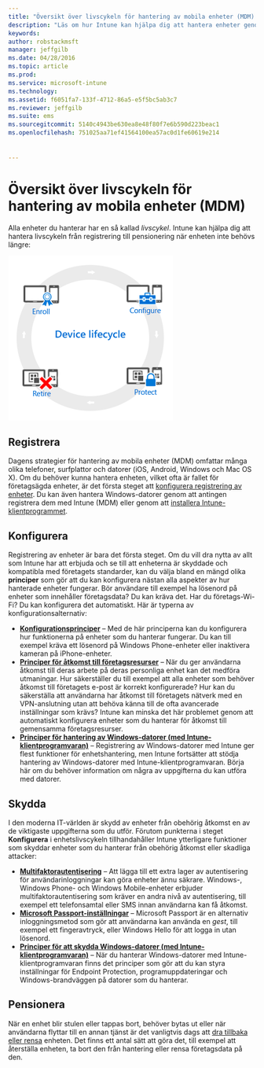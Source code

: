 ```yaml
---
title: "Översikt över livscykeln för hantering av mobila enheter (MDM) | Microsoft Intune"
description: "Läs om hur Intune kan hjälpa dig att hantera enheter genom hela livscykeln, från registrering till konfiguration och slutligen pensionering."
keywords: 
author: robstackmsft
manager: jeffgilb
ms.date: 04/28/2016
ms.topic: article
ms.prod: 
ms.service: microsoft-intune
ms.technology: 
ms.assetid: f6051fa7-133f-4712-86a5-e5f5bc5ab3c7
ms.reviewer: jeffgilb
ms.suite: ems
ms.sourcegitcommit: 5140c4943be630ea8e48f80f7e6b590d223beac1
ms.openlocfilehash: 751025aa71ef41564100ea57ac0d1fe60619e214


---
```


# Översikt över livscykeln för hantering av mobila enheter (MDM)

Alla enheter du hanterar har en så kallad *livscykel*. Intune kan hjälpa dig att hantera livscykeln från registrering till pensionering när enheten inte behövs längre:

![Enhetslivscykeln](./media/device-lifecycle.png "the Intune device lifecycle")

## Registrera
Dagens strategier för hantering av mobila enheter (MDM) omfattar många olika telefoner, surfplattor och datorer (iOS, Android, Windows och Mac OS X). Om du behöver kunna hantera enheten, vilket ofta är fallet för företagsägda enheter, är det första steget att [konfigurera registrering av enheter](enroll-devices-in-microsoft-intune.md). Du kan även hantera Windows-datorer genom att antingen registrera dem med Intune (MDM) eller genom att [installera Intune-klientprogrammet](manage-windows-pcs-with-microsoft-intune.md).

## Konfigurera
Registrering av enheter är bara det första steget. Om du vill dra nytta av allt som Intune har att erbjuda och se till att enheterna är skyddade och kompatibla med företagets standarder, kan du välja bland en mängd olika **principer** som gör att du kan konfigurera nästan alla aspekter av hur hanterade enheter fungerar. Bör användare till exempel ha lösenord på enheter som innehåller företagsdata? Du kan kräva det. Har du företags-Wi-Fi? Du kan konfigurera det automatiskt. Här är typerna av konfigurationsalternativ:

- [**Konfigurationsprinciper**](manage-settings-and-features-on-your-devices-with-microsoft-intune-policies.md) – Med de här principerna kan du konfigurera hur funktionerna på enheter som du hanterar fungerar. Du kan till exempel kräva ett lösenord på Windows Phone-enheter eller inaktivera kameran på iPhone-enheter.
- [**Principer för åtkomst till företagsresurser**](enable-access-to-company-resources-with-microsoft-intune.md) – När du ger användarna åtkomst till deras arbete på deras personliga enhet kan det medföra utmaningar. Hur säkerställer du till exempel att alla enheter som behöver åtkomst till företagets e-post är korrekt konfigurerade? Hur kan du säkerställa att användarna har åtkomst till företagets nätverk med en VPN-anslutning utan att behöva känna till de ofta avancerade inställningar som krävs? Intune kan minska det här problemet genom att automatiskt konfigurera enheter som du hanterar för åtkomst till gemensamma företagsresurser.
- [**Principer för hantering av Windows-datorer (med Intune-klientprogramvaran)**](common-windows-pc-management-tasks-with-the-microsoft-intune-computer-client.md) – Registrering av Windows-datorer med Intune ger flest funktioner för enhetshantering, men Intune fortsätter att stödja hantering av Windows-datorer med Intune-klientprogramvaran. Börja här om du behöver information om några av uppgifterna du kan utföra med datorer.

## Skydda
I den moderna IT-världen är skydd av enheter från obehörig åtkomst en av de viktigaste uppgifterna som du utför. Förutom punkterna i steget **Konfigurera** i enhetslivscykeln tillhandahåller Intune ytterligare funktioner som skyddar enheter som du hanterar från obehörig åtkomst eller skadliga attacker:
- [**Multifaktorautentisering**](protect-windows-devices-with-multi-factor-authentication.md) – Att lägga till ett extra lager av autentisering för användarinloggningar kan göra enheter ännu säkrare. Windows-, Windows Phone- och Windows Mobile-enheter erbjuder multifaktorautentisering som kräver en andra nivå av autentisering, till exempel ett telefonsamtal eller SMS innan användarna kan få åtkomst.
- [**Microsoft Passport-inställningar**](control-microsoft-passport-settings-on-devices-with-microsoft-intune.md) – Microsoft Passport är en alternativ inloggningsmetod som gör att användarna kan använda en *gest*, till exempel ett fingeravtryck, eller Windows Hello för att logga in utan lösenord.
- [**Principer för att skydda Windows-datorer (med Intune-klientprogramvaran)**](policies-to-protect-windows-pcs-in-microsoft-intune.md) – När du hanterar Windows-datorer med Intune-klientprogramvaran finns det principer som gör att du kan styra inställningar för Endpoint Protection, programuppdateringar och Windows-brandväggen på datorer som du hanterar.

## Pensionera
När en enhet blir stulen eller tappas bort, behöver bytas ut eller när användarna flyttar till en annan tjänst är det vanligtvis dags att [dra tillbaka eller rensa](use-remote-wipe-to-help-protect-data-using-microsoft-intune.md) enheten. Det finns ett antal sätt att göra det, till exempel att återställa enheten, ta bort den från hantering eller rensa företagsdata på den.



<!--HONumber=Jul16_HO2-->


